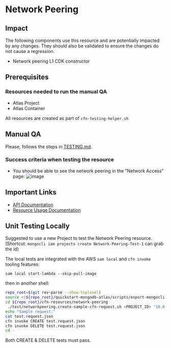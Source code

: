 # Network Peering

## Impact 
The following components use this resource and are potentially impacted by any changes. They should also be validated to ensure the changes do not cause a regression.
 - Network peering L1 CDK constructor


## Prerequisites 
### Resources needed to run the manual QA
- Atlas Project
- Atlas Container

All resources are created as part of `cfn-testing-helper.sh`

## Manual QA
Please, follows the steps in [TESTING.md](../../../TESTING.md).


### Success criteria when testing the resource
- You should be able to see the network peering in the "Network Access" page:
![image](https://user-images.githubusercontent.com/5663078/227514067-123c7343-1066-4ba7-802a-03a73a810c78.png)


## Important Links
- [API Documentation](https://www.mongodb.com/docs/atlas/reference/api-resources-spec/#tag/Network-Peering)
- [Resource Usage Documentation](https://www.mongodb.com/docs/atlas/reference/atlas-operator/ak8so-network-peering/)

## Unit Testing Locally

Suggested to use a new Project to test the Network Peering resource.
(Shortcut: `mongocli iam projects create Network-Peering-Test-1` can grab the id)

The local tests are integrated with the AWS `sam local` and `cfn invoke` tooling features:

```
sam local start-lambda --skip-pull-image
```
then in another shell:
```bash
repo_root=$(git rev-parse --show-toplevel)
source <(${repo_root}/quickstart-mongodb-atlas/scripts/export-mongocli-config.py)
cd ${repo_root}/cfn-resources/network-peering
 ./test/networkpeering.create-sample-cfn-request.sh <PROJECT_ID> "10.0.0.0/16" <YOUR_VPC_ID>  > test.request.json
echo "Sample request:"
cat test.request.json
cfn invoke CREATE test.request.json 
cfn invoke DELETE test.request.json 
cd -
```

Both CREATE & DELETE tests must pass.